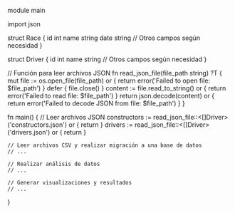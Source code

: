 module main

import json

struct Race {
    id int
    name string
    date string
    // Otros campos según necesidad
}

struct Driver {
    id int
    name string
    // Otros campos según necesidad
}

// Función para leer archivos JSON
fn read_json_file<T>(file_path string) ?T {
    mut file := os.open_file(file_path) or {
        return error('Failed to open file: $file_path')
    }
    defer {
        file.close()
    }
    content := file.read_to_string() or {
        return error('Failed to read file: $file_path')
    }
    return json.decode(content) or {
        return error('Failed to decode JSON from file: $file_path')
    }
}

fn main() {
    // Leer archivos JSON
    constructors := read_json_file::<[]Driver>('constructors.json') or { return }
    drivers := read_json_file::<[]Driver>('drivers.json') or { return }

    // Leer archivos CSV y realizar migración a una base de datos
    // ...

    // Realizar análisis de datos
    // ...

    // Generar visualizaciones y resultados
    // ...
}
